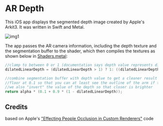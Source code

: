 # AR Depth

This iOS app displays the segmented depth image created by Apple's Arkit3. It was written in Swift and Metal.

![img1](readme_assets/depth.gif)

The app passes the AR camera information, including the depth texture and the segmentation buffer to the shader, which then compiles the textures as shown below in [Shaders.metal](https://github.com/khanniie/xcode-depth/blob/master/ARMatteExampleSwift/Shaders.metal#L201):

```C
//clamp to between 0 or 1 (documentation says depth value represents distance in meters)
dilatedLinearDepth = (dilatedLinearDepth > 1) ? 1: ((dilatedLinearDepth < 0) ? 0 : dilatedLinearDepth);

//combine segmentation buffer with depth value to get a cleaner result
//floor at 0.1 so that you can at least see the outline of the arm if the depth value is too small
//we also "invert" the value of the depth so that closer is brighter
return alpha * (0.1 + 0.9 * (1 - dilatedLinearDepth));
```

## Credits
based on Apple's ["Effecting People Occlusion in Custom Renderers"](https://developer.apple.com/documentation/arkit/effecting_people_occlusion_in_custom_renderers) code
